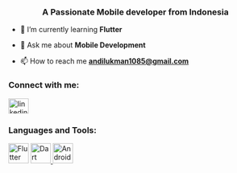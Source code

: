 <h3 align="center">A Passionate Mobile developer from Indonesia</h3>

- 🌱 I’m currently learning **Flutter**

- 💬 Ask me about **Mobile Development**

- 📫 How to reach me **andilukman1085@gmail.com**

<h3 align="left">Connect with me:</h3>
<p align="left">
<a href="https://www.linkedin.com/in/andi-lukman-040882288/" target="blank"><img align="center" src="https://raw.githubusercontent.com/rahuldkjain/github-profile-readme-generator/master/src/images/icons/Social/linked-in-alt.svg" alt="linkedin username" height="30" width="40" /></a>
</p>

<h3 align="left">Languages and Tools:</h3>
<p align="left"> 
<img src="https://docs.flutter.dev/assets/images/branding/flutter/logo/default.svg" alt="Flutter" width="40" height="40"/> </a> <a href="https://flutter.dev/" target="_blank" rel="noreferrer"> 
<img src="https://docs.flutter.dev/assets/images/branding/dart/logo.svg" alt="Dart" width="40" height="40"/> </a> <a href="https://dart.dev/" target="_blank" rel="noreferrer"> 
<img src="https://img.icons8.com/?size=96&id=P2AnGyiJxMpp&format=png" alt="Android Studio" width="40" height="40"/> </a> <a href="https://developer.android.com/studio" target="_blank" rel="noreferrer"> 